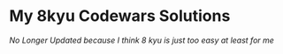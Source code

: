 # My 8kyu Codewars Solutions
*No Longer Updated because I think 8 kyu is just too easy at least for me*
